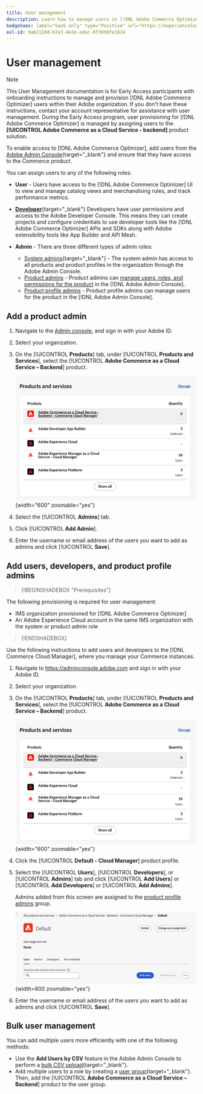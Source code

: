 ```yaml
---
title: User management
description: Learn how to manage users in [!DNL Adobe Commerce Optimizer].
badgeSaas: label="SaaS only" type="Positive" url="https://experienceleague.adobe.com/en/docs/commerce/user-guides/product-solutions" tooltip="Applies to Adobe Commerce as a Cloud Service and Adobe Commerce Optimizer projects only (Adobe-managed SaaS infrastructure)."
exl-id: 9ab2118d-b7e3-4e2e-adac-8f3950fe1824
---
```

# User management

>[!NOTE]
>
>This User Management documentation is for Early Access participants with onboarding instructions to manage and provision [!DNL Adobe Commerce Optimizer] users within their Adobe organization. If you don’t have these instructions, contact your account representative for assistance with user management. During the Early Access program, user provisioning for [!DNL Adobe Commerce Optimizer] is managed by assigning users to the  **[!UICONTROL Adobe Commerce as a Cloud Service - backend]** product solution.

To enable access to [!DNL Adobe Commerce Optimizer], add users from the [Adobe Admin Console](https://adminconsole.adobe.com){target="_blank"} and ensure that they have access to the Commerce product.

You can assign users to any of the following roles:

* **User** - Users have access to the [!DNL Adobe Commerce Optimizer] UI to view and manage catalog views and merchandising rules, and track performance metrics.

* [**Developer**](https://helpx.adobe.com/enterprise/using/manage-developers.html#Adddevelopers){target="_blank"} Developers have user permissions and access to the Adobe Developer Console. This means they can create projects and configure credentials to use developer tools like the [!DNL Adobe Commerce Optimizer]  APIs and SDKs along with Adobe extensibility tools like App Builder and API Mesh.

* **Admin** - There are three different types of admin roles:
    * [System admins](https://helpx.adobe.com/enterprise/using/admin-roles.html){target="_blank"} - The system admin has access to all products and product profiles in the organization through the Adobe Admin Console.
    * [Product admins](#add-a-product-admin) - Product admins can [manage users, roles, and permissions for the product](#add-users-and-admins) in the [!DNL Adobe Admin Console].
    * [Product profile admins](#add-users-developers-and-product-profile-admins) - Product profile admins can manage users for the product in the [!DNL Adobe Admin Console].

## Add a product admin

1. Navigate to the [Admin console](https://adminconsole.adobe.com), and sign in with your Adobe ID.

1. Select your organization.

1. On the [!UICONTROL **Products**] tab, under [!UICONTROL **Products and Services**], select the [!UICONTROL **Adobe Commerce as a Cloud Service – Backend**] product.

    ![select product](../cloud-service/assets/backend.png){width="600" zoomable="yes"}

1. Select the [!UICONTROL **Admins**] tab.

1. Click [!UICONTROL **Add Admin**].

1. Enter the username or email address of the users you want to add as admins and click [!UICONTROL **Save**].

## Add users, developers, and product profile admins

>[!BEGINSHADEBOX "Prerequisites"]
>
The following provisioning is required for user management:

* IMS organization provisioned for [!DNL Adobe Commerce Optimizer]
* An Adobe Experience Cloud account in the same IMS organization with the system or product admin role
  
>[!ENDSHADEBOX]

Use the following instructions to add users and developers to the [!DNL Commerce Cloud Manager], where you manage your Commerce instances.

1. Navigate to https://adminconsole.adobe.com and sign in with your Adobe ID.

1. Select your organization.

1. On the [!UICONTROL **Products**] tab, under [!UICONTROL **Products and Services**], select the [!UICONTROL **Adobe Commerce as a Cloud Service – Backend**] product.

    ![select product](../cloud-service/assets/backend.png){width="600" zoomable="yes"}

1. Click the [!UICONTROL **Default - Cloud Manager**] product profile.

1. Select the [!UICONTROL **Users**], [!UICONTROL **Developers**], or [!UICONTROL **Admins**] tab and click [!UICONTROL **Add Users**] or [!UICONTROL **Add Developers**] or [!UICONTROL **Add Admins**].

   Admins added from this screen are assigned to the [product profile admins](#understanding-roles) group.

   ![tab select](../cloud-service/assets/tab-select.png){width=600 zoomable="yes"}

1. Enter the username or email address of the users you want to add as admins and click [!UICONTROL **Save**].

## Bulk user management

You can add multiple users more efficiently with one of the following methods:

* Use the **Add Users by CSV** feature in the Adobe Admin Console to perform a [bulk CSV upload](https://helpx.adobe.com/enterprise/using/bulk-upload-users.html){target="_blank"}.
* Add multiple users to a role by creating a [user group](https://helpx.adobe.com/enterprise/using/user-groups.html){target="_blank"}. Then, add the [!UICONTROL **Adobe Commerce as a Cloud Service – Backend**] product to the user group.
